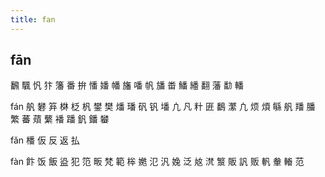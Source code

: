 ```yaml
---
title: fan
---
```


## fān
飜
颿
忛
犿
籓
番
拚
憣
嬏
幡
旛
噃
帆
旙
畨
鱕
繙
翻
藩
勫
轓

fán
舧
礬
笲
棥
柉
杋
鐢
樊
燔
璠
矾
钒
墦
凣
凡
籵
匥
鷭
瀿
凢
烦
煩
緐
舤
羳
膰
繁
蕃
薠
蘩
襎
蹯
釩
鐇
蠜
























fǎn
橎
仮
反
返
払


fàn
飰
饭
飯
盕
犯
笵
畈
梵
範
桳
嬎
氾
汎
婏
泛
奿
滼
瀪
販
訉
贩
軓
軬
輽
范
